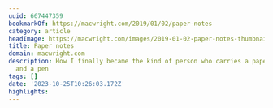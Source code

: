 ```yaml
---
uuid: 667447359
bookmarkOf: https://macwright.com/2019/01/02/paper-notes
category: article
headImage: https://macwright.com/images/2019-01-02-paper-notes-thumbnail-image.jpg
title: Paper notes
domain: macwright.com
description: How I finally became the kind of person who carries a paper notebook
  and a pen
tags: []
date: '2023-10-25T10:26:03.172Z'
highlights:
---
```



